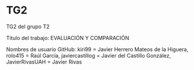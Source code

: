 # TG2
TG2 del grupo T2

Titulo del trabajo: EVALUACIÓN Y COMPARACIÓN

Nombres de usuario GitHub:
kiri99 = Javier Herrero Mateos de la Higuera, rolo415 = Raúl García, javiercastillog = Javier del Castillo González, JavierRivasUAH = Javier Rivas 
